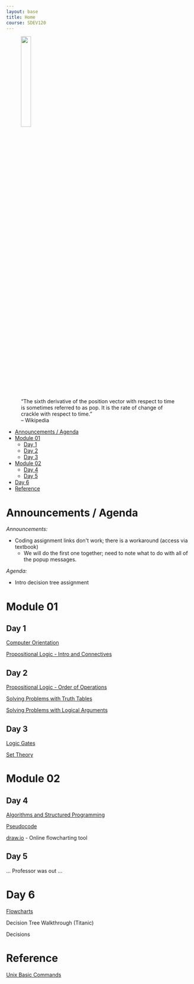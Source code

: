 ```yaml
---
layout: base
title: Home
course: SDEV120
---
```


<figure>
    <span>
        <img src="https://upload.wikimedia.org/wikipedia/commons/thumb/5/5b/Time_derivatives_of_position.svg/800px-Time_derivatives_of_position.svg.png" style="width: 25%">
    </span>
    <figcaption>
    “The sixth derivative of the position vector with respect to time is sometimes referred to as pop. It is the rate of change of crackle with respect to time.”<br>
    – Wikipedia
    </figcaption>
</figure>

- [Announcements / Agenda](#announcements--agenda)
- [Module 01](#module-01)
  - [Day 1](#day-1)
  - [Day 2](#day-2)
  - [Day 3](#day-3)
- [Module 02](#module-02)
  - [Day 4](#day-4)
  - [Day 5](#day-5)
- [Day 6](#day-6)
- [Reference](#reference)

# Announcements / Agenda

_Announcements:_

- Coding assignment links don't work; there is a workaround (access via textbook)
  - We will do the first one together; need to note what to do with all of the popup messages.

_Agenda:_

- Intro decision tree assignment

# Module 01

## Day 1

[Computer Orientation](../common/computer_orientation.html?course=SDEV120)

[Propositional Logic - Intro and Connectives](propositional_logic_intro_connectives.md)

## Day 2

[Propositional Logic - Order of Operations](propositional_logic_order_of_operations.md)

[Solving Problems with Truth Tables](solving_problems_with_truth_tables.md)

[Solving Problems with Logical Arguments](solving_problems_with_logical_arguments.md)

## Day 3

[Logic Gates](logic_gates.md)

[Set Theory](set_theory.md)

# Module 02

## Day 4

[Algorithms and Structured Programming](algorithms.md)

[Pseudocode](pseudocode.md)

[draw.io](https://app.diagrams.net/) - Online flowcharting tool

## Day 5

... Professor was out ...

# Day 6

[Flowcharts](flowcharts.md)

Decision Tree Walkthrough (Titanic)

Decisions

# Reference

[Unix Basic Commands](../common/unix_basic_commands.html?course=SDEV120)
